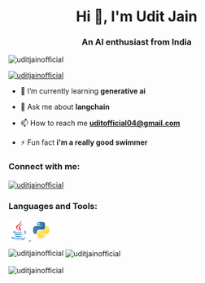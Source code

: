 <h1 align="center">Hi 👋, I'm Udit Jain</h1>
<h3 align="center">An AI enthusiast from India</h3>

<p align="left"> <img src="https://komarev.com/ghpvc/?username=uditjainofficial&label=Profile%20views&color=0e75b6&style=flat" alt="uditjainofficial" /> </p>

<p align="left"> <a href="https://github.com/ryo-ma/github-profile-trophy"><img src="https://github-profile-trophy.vercel.app/?username=uditjainofficial" alt="uditjainofficial" /></a> </p>

- 🌱 I’m currently learning **generative ai**

- 💬 Ask me about **langchain**

- 📫 How to reach me **uditofficial04@gmail.com**

- ⚡ Fun fact **i'm a really good swimmer**

<h3 align="left">Connect with me:</h3>
<p align="left">
<a href="https://linkedin.com/in/uditjainofficial" target="blank"><img align="center" src="https://raw.githubusercontent.com/rahuldkjain/github-profile-readme-generator/master/src/images/icons/Social/linked-in-alt.svg" alt="uditjainofficial" height="30" width="40" /></a>
</p>

<h3 align="left">Languages and Tools:</h3>
<p align="left"> <a href="https://www.java.com" target="_blank" rel="noreferrer"> <img src="https://raw.githubusercontent.com/devicons/devicon/master/icons/java/java-original.svg" alt="java" width="40" height="40"/> </a> <a href="https://www.python.org" target="_blank" rel="noreferrer"> <img src="https://raw.githubusercontent.com/devicons/devicon/master/icons/python/python-original.svg" alt="python" width="40" height="40"/> </a> </p>

<p><img align="left" src="https://github-readme-stats.vercel.app/api/top-langs?username=uditjainofficial&show_icons=true&locale=en&layout=compact" alt="uditjainofficial" /></p>

<p>&nbsp;<img align="center" src="https://github-readme-stats.vercel.app/api?username=uditjainofficial&show_icons=true&locale=en" alt="uditjainofficial" /></p>

<p><img align="center" src="https://github-readme-streak-stats.herokuapp.com/?user=uditjainofficial&" alt="uditjainofficial" /></p>

